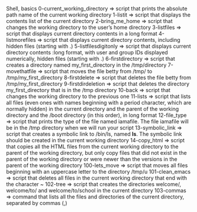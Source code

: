Shell, basics
0-current_working_directory => script that prints the absolute path name of the current working directory
1-listit => script that displays the contents list of the current directory
2-bring_me_home => script that changes the working directory to the user’s home directory
3-listfiles => script that displays current directory contents in a long format
4-listmorefiles => script that displays current directory contents, including hidden files (starting with .)
5-listfilesdigitonly => script that displays current directory contents :long format, with user and group IDs displayed numerically, hidden files (starting with .)
6-firstdirectory => script that creates a directory named my_first_directory in the /tmp/directory
7-movethatfile => script that moves the file betty from /tmp/ to /tmp/my_first_directory
8-firstdelete => script that deletes the file betty from /tmp/my_first_directory
9-firstdirdeletion => script that deletes the directory my_first_directory that is in the /tmp directory
10-back => script that changes the working directory to the previous one
11-lists => script that lists all files (even ones with names beginning with a period character, which are normally hidden) in the current directory and the parent of the working directory and the /boot directory (in this order), in long format
12-file_type => script that prints the type of the file named iamafile. The file iamafile will be in the /tmp directory when we will run your script
13-symbolic_link => script that creates a symbolic link to /bin/ls, named __ls__. The symbolic link should be created in the current working directory
14-copy_html => script that copies all the HTML files from the current working directory to the parent of the working directory, but only copy files that did not exist in the parent of the working directory or were newer than the versions in the parent of the working directory
100-lets_move => script that moves all files beginning with an uppercase letter to the directory /tmp/u
101-clean_emacs => script that deletes all files in the current working directory that end with the character ~
102-tree => script that creates the directories welcome/, welcome/to/ and welcome/to/school in the current directory
103-commas => command that lists all the files and directories of the current directory, separated by commas (,)
